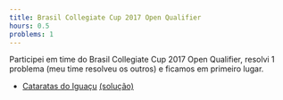 ```yaml
---
title: Brasil Collegiate Cup 2017 Open Qualifier
hours: 0.5
problems: 1
---
```


Participei em time do Brasil Collegiate Cup 2017 Open Qualifier, resolvi 1 problema (meu time resolveu os outros) e ficamos
em primeiro lugar.

- [Cataratas do Iguaçu](https://www.hackerearth.com/problem/algorithm/cataratas-do-iguacu/) [(solução)](https://github.com/gabrielrussoc/competitive-programming/blob/master/hackerearth/cataratas.cpp)
